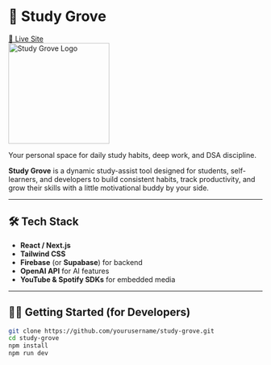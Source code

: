 # 🌱 Study Grove

[🔗 Live Site](https://studygrove.netlify.app/)  
<img src="https://github.com/user-attachments/assets/d6f1e630-2238-4acb-ad17-89674caf0265" alt="Study Grove Logo" width="200"/>


Your personal space for daily study habits, deep work, and DSA discipline.

**Study Grove** is a dynamic study-assist tool designed for students, self-learners, and developers to build consistent habits, track productivity, and grow their skills with a little motivational buddy by your side.

---

## 🛠 Tech Stack

- **React / Next.js**
- **Tailwind CSS**
- **Firebase** (or **Supabase**) for backend
- **OpenAI API** for AI features
- **YouTube & Spotify SDKs** for embedded media

---

## 🧑‍💻 Getting Started (for Developers)

```bash
git clone https://github.com/yourusername/study-grove.git
cd study-grove
npm install
npm run dev
